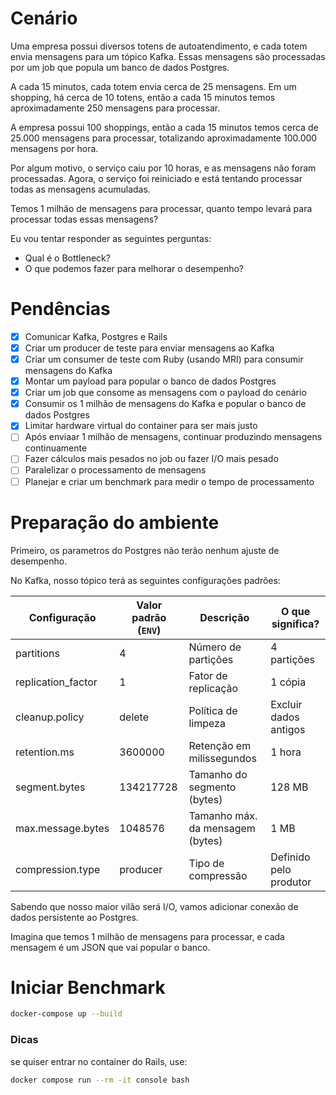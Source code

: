 # Cenário

Uma empresa possui diversos totens de autoatendimento, e cada totem envia mensagens para um tópico Kafka. Essas mensagens são processadas por um job que popula um banco de dados Postgres.

A cada 15 minutos, cada totem envia cerca de 25 mensagens. Em um shopping, há cerca de 10 totens, então a cada 15 minutos temos aproximadamente 250 mensagens para processar.

A empresa possui 100 shoppings, então a cada 15 minutos temos cerca de 25.000 mensagens para processar, totalizando aproximadamente 100.000 mensagens por hora.

Por algum motivo, o serviço caiu por 10 horas, e as mensagens não foram processadas. Agora, o serviço foi reiniciado e está tentando processar todas as mensagens acumuladas.

Temos 1 milhão de mensagens para processar, quanto tempo levará para processar todas essas mensagens?

Eu vou tentar responder as seguintes perguntas:

- Qual é o Bottleneck? 
- O que podemos fazer para melhorar o desempenho? 

# Pendências

- [x] Comunicar Kafka, Postgres e Rails
- [x] Criar um producer de teste para enviar mensagens ao Kafka
- [x] Criar um consumer de teste com Ruby (usando MRI) para consumir mensagens do Kafka
- [x] Montar um payload para popular o banco de dados Postgres
- [x] Criar um job que consome as mensagens com o payload do cenário
- [x] Consumir os 1 milhão de mensagens do Kafka e popular o banco de dados Postgres
- [x] Limitar hardware virtual do container para ser mais justo
- [ ] Após enviaar 1 milhão de mensagens, continuar produzindo mensagens continuamente
- [ ] Fazer cálculos mais pesados no job ou fazer I/O mais pesado
- [ ] Paralelizar o processamento de mensagens
- [ ] Planejar e criar um benchmark para medir o tempo de processamento

# Preparação do ambiente

Primeiro, os parametros do Postgres não terão nenhum ajuste de desempenho.

No Kafka, nosso tópico terá as seguintes configurações padrões:

| Configuração         | Valor padrão (`ENV`) | Descrição                              | O que significa?           |
|----------------------|----------------------|----------------------------------------|----------------------------|
| partitions           | 4                    | Número de partições                    | 4 partições                |
| replication_factor   | 1                    | Fator de replicação                    | 1 cópia                    |
| cleanup.policy       | delete               | Política de limpeza                    | Excluir dados antigos      |
| retention.ms         | 3600000              | Retenção em milissegundos              | 1 hora                     |
| segment.bytes        | 134217728            | Tamanho do segmento (bytes)            | 128 MB                     |
| max.message.bytes    | 1048576              | Tamanho máx. da mensagem (bytes)       | 1 MB                       |
| compression.type     | producer             | Tipo de compressão                     | Definido pelo produtor     |


Sabendo que nosso maior vilão será I/O, vamos adicionar conexão de dados persistente ao Postgres.

Imagina que temos 1 milhão de mensagens para processar, e cada mensagem é um JSON que vai popular o banco.


# Iniciar Benchmark

```bash
docker-compose up --build
```


### Dicas

se quiser entrar no container do Rails, use:

```bash
docker compose run --rm -it console bash
```
